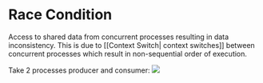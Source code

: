 # Race Condition
Access to shared data from concurrent processes resulting in data inconsistency. This is due to [[Context Switch| context switches]] between concurrent processes which result in non-sequential order of execution.

Take 2 processes producer and consumer:
![](https://i.imgur.com/QFgly25.png)
